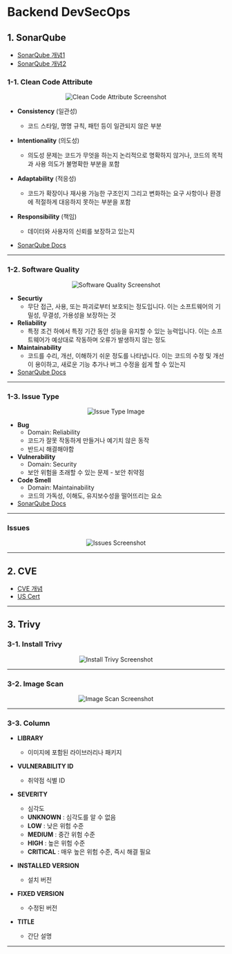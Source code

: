 # Backend DevSecOps

## 1. SonarQube
- [SonarQube 개념1](https://techblog.tabling.co.kr/%EA%B8%B0%EC%88%A0%EA%B3%B5%EC%9C%A0-%EC%A0%95%EC%A0%81-%EC%BD%94%EB%93%9C-%EB%B6%84%EC%84%9D-sonarqube-6b59fa9b6b85)
- [SonarQube 개념2](https://brunch.co.kr/@joypinkgom/207)
  

### 1-1. Clean Code Attribute

<p align="center">
  <img src="https://github.com/user-attachments/assets/b488170a-a083-4a45-b342-b549f48d1871" alt="Clean Code Attribute Screenshot">
</p>



- **Consistency** (일관성)
   - 코드 스타일, 명명 규칙, 패턴 등이 일관되지 않은 부분
   
- **Intentionality** (의도성)
   - 의도성 문제는 코드가 무엇을 하는지 논리적으로 명확하지 않거나, 코드의 목적과 사용 의도가 불명확한 부분을 포함

- **Adaptability** (적응성)
   - 코드가 확장이나 재사용 가능한 구조인지 그리고 변화하는 요구 사항이나 환경에 적절하게 대응하지 못하는 부분을 포함
   
- **Responsibility** (책임)
   - 데이터와 사용자의 신뢰를 보장하고 있는지
 
- [SonarQube Docs](https://docs.sonarsource.com/sonarqube/latest/user-guide/clean-code/definition/)

---

### 1-2. Software Quality

<p align="center">
  <img src="https://github.com/user-attachments/assets/1ff78534-05d2-4d4e-9b93-d7652484b4ae" alt="Software Quality Screenshot">
</p>

- **Securtiy**
   - 무단 접근, 사용, 또는 파괴로부터 보호되는 정도입니다. 이는 소프트웨어의 기밀성, 무결성, 가용성을 보장하는 것
- **Reliability**
   - 특정 조건 하에서 특정 기간 동안 성능을 유지할 수 있는 능력입니다. 이는 소프트웨어가 예상대로 작동하며 오류가 발생하지 않는 정도
- **Maintainability**
   - 코드를 수리, 개선, 이해하기 쉬운 정도를 나타냅니다. 이는 코드의 수정 및 개선이 용이하고, 새로운 기능 추가나 버그 수정을 쉽게 할 수 있는지
- [SonarQube Docs](https://docs.sonarsource.com/sonarqube/latest/user-guide/clean-code/software-qualities/)

---

### 1-3. Issue Type

<p align="center">
  <img src="https://github.com/user-attachments/assets/4bab669d-1250-4f86-8c6b-a1070ca66446" alt="Issue Type Image">
</p>

- **Bug**
   - Domain: Reliability
   - 코드가 잘못 작동하게 만들거나 예기치 않은 동작
   - 반드시 해결해야함
- **Vulnerability**
   - Domain: Security
   - 보안 위험을 초래할 수 있는 문제 - 보안 취약점 
- **Code Smell**
   - Domain: Maintainability
   - 코드의 가독성, 이해도, 유지보수성을 떨어뜨리는 요소
- [SonarQube Docs](https://docs.sonarsource.com/sonarqube/latest/user-guide/rules/overview/)

---

### Issues

<p align="center">
  <img src="https://github.com/user-attachments/assets/ca8cc26b-c4be-46de-bc50-d4e9b444474d" alt="Issues Screenshot">
</p>

---

## 2. CVE
- [CVE 개념](https://www.redhat.com/ko/topics/security/what-is-cve)
- [US Cert](https://www.cisa.gov/news-events/bulletins)

---

## 3. Trivy 
### 3-1. Install Trivy

<p align="center">
  <img src="https://github.com/user-attachments/assets/b5c77b96-df1b-4daa-b0ab-5b0f01ea7e77" alt="Install Trivy Screenshot">
</p>

---

### 3-2. Image Scan

<p align="center">
  <img src="https://github.com/user-attachments/assets/67c9d9d6-806d-4f7f-a2dd-4cc85ded7818" alt="Image Scan Screenshot">
</p>

---

### 3-3. Column

- **LIBRARY**
   - 이미지에 포함된 라이브러리나 패키지

- **VULNERABILITY ID**
   - 취약점 식별 ID

- **SEVERITY**
   - 심각도
   - **UNKNOWN** : 심각도를 알 수 없음
   - **LOW** : 낮은 위험 수준
   - **MEDIUM** : 중간 위험 수준
   - **HIGH** : 높은 위험 수준
   - **CRITICAL** : 매우 높은 위험 수준, 즉시 해결 필요

- **INSTALLED VERSION**
   - 설치 버전 

- **FIXED VERSION**
   - 수정된 버전

- **TITLE**
   - 간단 설명 

---

